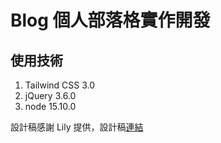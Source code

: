 # Blog 個人部落格實作開發

## 使用技術

1. Tailwind CSS 3.0
2. jQuery 3.6.0
3. node 15.10.0

設計稿感謝 Lily 提供，設計稿[連結](https://xd.adobe.com/view/ff4fcbd4-995a-47cf-b696-c3d6c3d362e4-aa1c/screen/a1183550-bf99-4be4-8ca6-a81f5e63a41f/specs/)
